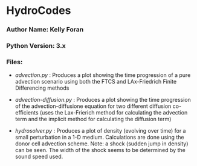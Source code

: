 # HydroCodes

### Author Name: Kelly Foran

### Python Version: 3.x

### Files: 

  - *advection.py* : Produces a plot showing the time progression of a pure advection scenario using both the FTCS and LAx-Friedrich Finite Differencing methods

  - *advection-diffusion.py* : Produces a plot showing the time progression of the advection-diffusione equation for two different diffusion co-efficients (uses the Lax-Frierich method for calculating the advection term and the implicit method for calculating the diffusion term)

  - *hydrosolver.py* : Produces a plot of density (evolving over time) for a small perturbation in a 1-D medium. Calculations are done using the donor cell advection scheme. Note: a shock (sudden jump in density) can be seen. The width of the shock seems to be determined by the sound speed used. 

